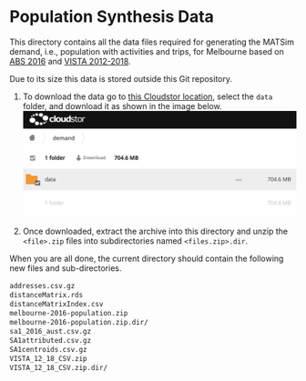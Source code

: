 # Population Synthesis Data

This directory contains all the data files required for generating the MATSim demand, i.e., population with activities and trips, for Melbourne based on [ABS 2016](https://www.abs.gov.au/websitedbs/censushome.nsf/home/2016) and [VISTA 2012-2018](https://transport.vic.gov.au/about/data-and-research/vista).

Due to its size this data is stored outside this Git repository.

1. To download the data go to [this Cloudstor location](https://cloudstor.aarnet.edu.au/plus/s/vILZLoFiqKU58Sp), select the `data` folder, and download it as shown in the image below.
  ![How to download](./download.png)

1. Once downloaded, extract the archive into this directory and unzip the `<file>.zip` files into subdirectories named `<files.zip>.dir`. 

When you are all done, the current directory should contain the following new files and sub-directories.
```
addresses.csv.gz
distanceMatrix.rds
distanceMatrixIndex.csv
melbourne-2016-population.zip
melbourne-2016-population.zip.dir/
sa1_2016_aust.csv.gz
SA1attributed.csv.gz
SA1centroids.csv.gz
VISTA_12_18_CSV.zip
VISTA_12_18_CSV.zip.dir/
```
